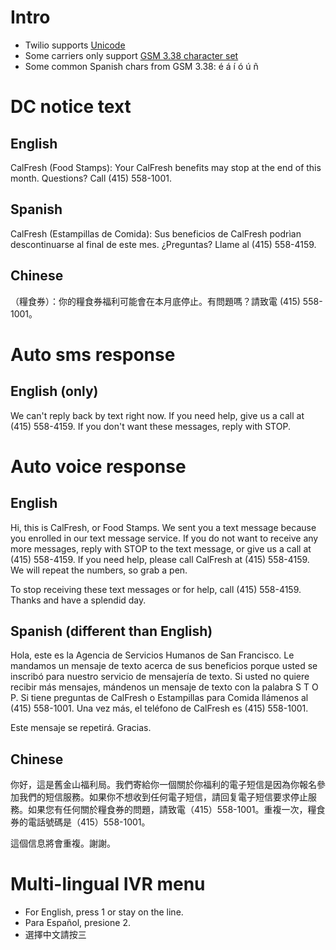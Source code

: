 # Intro
- Twilio supports [Unicode](http://en.wikipedia.org/wiki/Unicode)
- Some carriers only support [GSM 3.38 character set](http://en.wikipedia.org/wiki/GSM_03.38)
- Some common Spanish chars from GSM 3.38: é á í ó ú ñ

# DC notice text

## English
CalFresh (Food Stamps): Your CalFresh benefits may stop at the end of this month. Questions? Call (415) 558-1001.

## Spanish
CalFresh (Estampillas de Comida): Sus beneficios de CalFresh podrìan descontinuarse al final de este mes. ¿Preguntas? Llame al (415) 558-4159.

## Chinese
（糧食券）：你的糧食券福利可能會在本月底停止。有問題嗎？請致電 (415) 558-1001。

# Auto sms response

## English (only)
We can't reply back by text right now. If you need help, give us a call at (415) 558-4159. If you don't want these messages, reply with STOP.

# Auto voice response

## English
Hi, this is CalFresh, or Food Stamps. We sent you a text message because you enrolled in our text message service. If you do not want to receive any more messages, reply with STOP to the text message, or give us a call at (415) 558-4159. If you need help, please call CalFresh at (415) 558-4159. We will repeat the numbers, so grab a pen.

To stop receiving these text messages or for help, call (415) 558-4159. Thanks and have a splendid day.

## Spanish (different than English)
Hola, este es la Agencia de Servicios Humanos de San Francisco. Le mandamos un mensaje de texto acerca de sus beneficios porque usted se inscribó para nuestro servicio de mensajería de texto. Si usted no quiere recibir más mensajes, mándenos un mensaje de texto con la palabra S T O P. Si tiene preguntas de CalFresh o Estampillas para Comida llámenos al (415) 558-1001. Una vez más, el teléfono de CalFresh es (415) 558-1001.

Este mensaje se repetirá. Gracias.

## Chinese
你好，這是舊金山福利局。我們寄給你一個關於你福利的電子短信是因為你報名參加我們的短信服務。如果你不想收到任何電子短信，請回复電子短信要求停止服務。如果您有任何關於糧食券的問題，請致電（415）558-1001。重複一次，糧食券的電話號碼是（415）558-1001。

這個信息將會重複。謝謝。

# Multi-lingual IVR menu
- For English, press 1 or stay on the line.
- Para Español, presione 2.
- 選擇中文請按三
